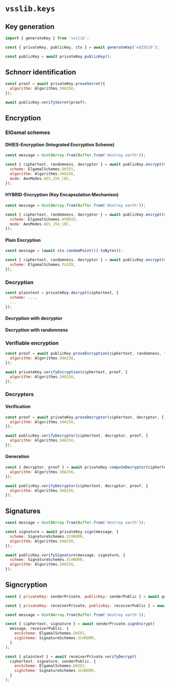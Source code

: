 # `vsslib.keys`

## Key generation

```js
import { generateKey } from 'vsslib';
```

```js
const { privateKey, publicKey, ctx } = await generateKey('ed25519');
```

```js
const publicKey = await privateKey.publicKey();
```

## Schnorr identification

```js
const proof = await privateKey.proveSecret({
  algorithm: Algorithms.SHA256,
});
```

```js
await publicKey.verifySecret(proof);
```

## Encryption

### ElGamal schemes

#### DHIES-Encryption (Integrated Encryption Scheme)

```js
const message = Uint8Array.from(Buffer.from('destroy earth'));
```

```js
const { ciphertext, randomness, decryptor } = await publicKey.encrypt(message, {
  scheme: ElgamalSchemes.DHIES,
  algorithm: Algorithms.SHA256,
  mode: AesModes.AES_256_CBC,
});
```


#### HYBRID-Encryption (Key Encapsulation Mechanism)

```js
const message = Uint8Array.from(Buffer.from('destroy earth'));
```

```js
const { ciphertext, randomness, decryptor } = await publicKey.encrypt(message, {
  scheme: ElgamalSchemes.HYBRID,
  mode: AesModes.AES_256_CBC,
});
```

#### Plain Encryption

```js
const message = (await ctx.randomPoint()).toBytes();
```

```js
const { ciphertext, randomness, decryptor } = await publicKey.encrypt(message, {
  scheme: ElgamalSchemes.PLAIN,
});
```

### Decryption

```js
const plaintext = privateKey.decrypt(ciphertext, {
  scheme: ...,
  ...
});
```

#### Decryption with decryptor

#### Decryption with randomness

### Verifiable encryption

```js
const proof = await publicKey.proveEncryption(ciphertext, randomness, {
  algorithm: Algorithms.SHA256,
});
```

```js
await privateKey.verifyEncryption(ciphertext, proof, {
  algorithm: Algorithms.SHA256,
});
```

### Decryptors

#### Verification

```js
const proof = await privateKey.proveDecryptor(ciphertext, decryptor, {
  algorithm: Algorithms.SHA256,
});
```

```js
await publicKey.verifyDecryptor(ciphertext, decryptor, proof, {
  algorithm: Algorithms.SHA256,
});
```

#### Generation

```js
const { decryptor, proof } = await privateKey.computeDecryptor(ciphertext, {
  algorithm: Algorithms.SHA256,
});
```

```js
await publicKey.verifyDecryptor(ciphertext, decryptor, proof, {
  algorithm: Algorithms.SHA256,
});
```

## Signatures

```js
const message = Uint8Array.from(Buffer.from('destroy earth'));
```

```js
const signature = await privateKey.sign(message, {
  scheme: SignatureSchemes.SCHNORR,
  algorithm: Algorithms.SHA256,
});
```

```js
await publicKey.verifySignature(message, signature, {
  scheme: SignatureSchemes.SCHNORR,
  algorithm: Algorithms.SHA256,
});
```

## Signcryption

```js
const { privateKey: senderPrivate, publicKey: senderPublic } = await generateKey('ed25519');
```

```js
const { privateKey: receiverPrivate, publicKey: receiverPublic } = await generateKey('ed25519');
```

```js
const message = Uint8Array.from(Buffer.from('destroy earth'));
```

```js
const { ciphertext, signature } = await senderPrivate.signEncrypt(
  message, receiverPublic, {
    encScheme: ElgamalSchemes.DHIES,
    sigScheme: SignatureSchemes.SCHNORR,
  }
);
```

```js
const { plaintext } = await receiverPrivate.verifyDecrypt(
  ciphertext, signature, senderPublic, {
    encScheme: ElgamalSchemes.DHIES,
    sigScheme: SignatureSchemes.SCHNORR,
  }
);
```
